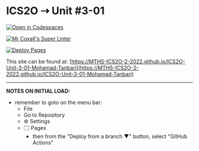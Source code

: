 # ICS2O ⇢ Unit #3-01

[![Open in Codespaces](https://classroom.github.com/assets/launch-codespace-f4981d0f882b2a3f0472912d15f9806d57e124e0fc890972558857b51b24a6f9.svg)](https://classroom.github.com/open-in-codespaces?assignment_repo_id=10662320)

[![Mr Coxall's Super Linter](https://github.com/MTHS-ICS2O-2-2022/ICS2O-Unit-3-01-Mohamad-Tanbari/workflows/Mr%20Coxall's%20Super%20Linter/badge.svg)](https://github.com/MTHS-ICS2O-2-2022/ICS2O-Unit-3-01-Mohamad-Tanbari/actions)

[![Deploy Pages](https://github.com/MTHS-ICS2O-2-2022/ICS2O-Unit-3-01-Mohamad-Tanbari/workflows/Deploy%20Pages/badge.svg)](https://github.com/MTHS-ICS2O-2-2022/ICS2O-Unit-3-01-Mohamad-Tanbari/actions)

This site can be found at: [https://MTHS-ICS2O-2-2022.github.io/ICS2O-Unit-3-01-Mohamad-Tanbari](https://MTHS-ICS2O-2-2022.github.io/ICS2O-Unit-3-01-Mohamad-Tanbari)

---

**NOTES ON INITIAL LOAD:**
- remember to goto on the menu bar:
  - File
  - Go to Repository
  - ⚙ Settings
  - 🗔 Pages
    - then from the "Deploy from a branch ▼" button, select "GitHub Actions"
